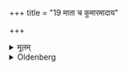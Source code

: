 +++
title = "19 माता च कुमारमादाय"

+++

<details><summary>मूलम्</summary>

माता च कुमारमादाय १९
</details>

<details><summary>Oldenberg</summary>

19. And the mother with the son in her lap.
</details>
